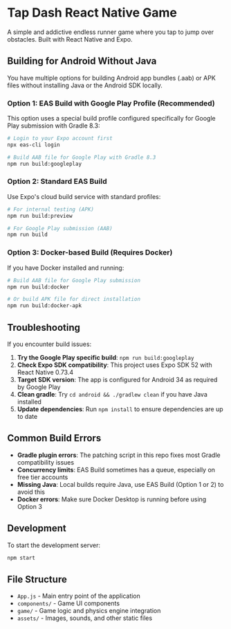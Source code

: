 # Tap Dash React Native Game

A simple and addictive endless runner game where you tap to jump over obstacles. Built with React Native and Expo.

## Building for Android Without Java

You have multiple options for building Android app bundles (.aab) or APK files without installing Java or the Android SDK locally.

### Option 1: EAS Build with Google Play Profile (Recommended)

This option uses a special build profile configured specifically for Google Play submission with Gradle 8.3:

```bash
# Login to your Expo account first
npx eas-cli login

# Build AAB file for Google Play with Gradle 8.3
npm run build:googleplay
```

### Option 2: Standard EAS Build 

Use Expo's cloud build service with standard profiles:

```bash
# For internal testing (APK)
npm run build:preview

# For Google Play submission (AAB)
npm run build
```

### Option 3: Docker-based Build (Requires Docker)

If you have Docker installed and running:

```bash
# Build AAB file for Google Play submission
npm run build:docker

# Or build APK file for direct installation
npm run build:docker-apk
```

## Troubleshooting

If you encounter build issues:

1. **Try the Google Play specific build**: `npm run build:googleplay`
2. **Check Expo SDK compatibility**: This project uses Expo SDK 52 with React Native 0.73.4
3. **Target SDK version**: The app is configured for Android 34 as required by Google Play
4. **Clean gradle**: Try `cd android && ./gradlew clean` if you have Java installed
5. **Update dependencies**: Run `npm install` to ensure dependencies are up to date

## Common Build Errors

- **Gradle plugin errors**: The patching script in this repo fixes most Gradle compatibility issues
- **Concurrency limits**: EAS Build sometimes has a queue, especially on free tier accounts
- **Missing Java**: Local builds require Java, use EAS Build (Option 1 or 2) to avoid this
- **Docker errors**: Make sure Docker Desktop is running before using Option 3

## Development

To start the development server:

```bash
npm start
```

## File Structure

- `App.js` - Main entry point of the application
- `components/` - Game UI components
- `game/` - Game logic and physics engine integration
- `assets/` - Images, sounds, and other static files
